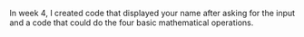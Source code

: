 In week 4, I created code that displayed your name after asking for the input and a code that could do the four basic mathematical operations. 
